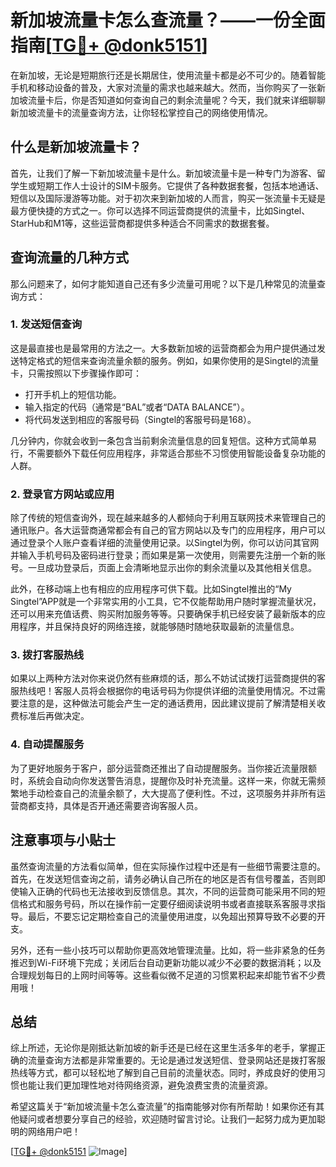 # 新加坡流量卡怎么查流量？——一份全面指南[[TG💪+ @donk5151](https://t.me/s/donk5151)]

在新加坡，无论是短期旅行还是长期居住，使用流量卡都是必不可少的。随着智能手机和移动设备的普及，大家对流量的需求也越来越大。然而，当你购买了一张新加坡流量卡后，你是否知道如何查询自己的剩余流量呢？今天，我们就来详细聊聊新加坡流量卡的流量查询方法，让你轻松掌控自己的网络使用情况。

## 什么是新加坡流量卡？

首先，让我们了解一下新加坡流量卡是什么。新加坡流量卡是一种专门为游客、留学生或短期工作人士设计的SIM卡服务。它提供了各种数据套餐，包括本地通话、短信以及国际漫游等功能。对于初次来到新加坡的人而言，购买一张流量卡无疑是最方便快捷的方式之一。你可以选择不同运营商提供的流量卡，比如Singtel、StarHub和M1等，这些运营商都提供多种适合不同需求的数据套餐。

## 查询流量的几种方式

那么问题来了，如何才能知道自己还有多少流量可用呢？以下是几种常见的流量查询方式：

### 1. 发送短信查询

这是最直接也是最常用的方法之一。大多数新加坡的运营商都会为用户提供通过发送特定格式的短信来查询流量余额的服务。例如，如果你使用的是Singtel的流量卡，只需按照以下步骤操作即可：

- 打开手机上的短信功能。
- 输入指定的代码（通常是“BAL”或者“DATA BALANCE”）。
- 将代码发送到相应的客服号码（Singtel的客服号码是168）。

几分钟内，你就会收到一条包含当前剩余流量信息的回复短信。这种方式简单易行，不需要额外下载任何应用程序，非常适合那些不习惯使用智能设备复杂功能的人群。

### 2. 登录官方网站或应用

除了传统的短信查询外，现在越来越多的人都倾向于利用互联网技术来管理自己的通讯账户。各大运营商通常都会有自己的官方网站以及专门的应用程序，用户可以通过登录个人账户查看详细的流量使用记录。以Singtel为例，你可以访问其官网并输入手机号码及密码进行登录；而如果是第一次使用，则需要先注册一个新的账号。一旦成功登录后，页面上会清晰地显示出你的剩余流量以及其他相关信息。

此外，在移动端上也有相应的应用程序可供下载。比如Singtel推出的“My Singtel”APP就是一个非常实用的小工具，它不仅能帮助用户随时掌握流量状况，还可以用来充值话费、购买附加服务等等。只要确保手机已经安装了最新版本的应用程序，并且保持良好的网络连接，就能够随时随地获取最新的流量信息。

### 3. 拨打客服热线

如果以上两种方法对你来说仍然有些麻烦的话，那么不妨试试拨打运营商提供的客服热线吧！客服人员将会根据你的电话号码为你提供详细的流量使用情况。不过需要注意的是，这种做法可能会产生一定的通话费用，因此建议提前了解清楚相关收费标准后再做决定。

### 4. 自动提醒服务

为了更好地服务于客户，部分运营商还推出了自动提醒服务。当你接近流量限额时，系统会自动向你发送警告消息，提醒你及时补充流量。这样一来，你就无需频繁地手动检查自己的流量余额了，大大提高了便利性。不过，这项服务并非所有运营商都支持，具体是否开通还需要咨询客服人员。

## 注意事项与小贴士

虽然查询流量的方法看似简单，但在实际操作过程中还是有一些细节需要注意的。首先，在发送短信查询之前，请务必确认自己所在的地区是否有信号覆盖，否则即使输入正确的代码也无法接收到反馈信息。其次，不同的运营商可能采用不同的短信格式和服务号码，所以在操作前一定要仔细阅读说明书或者直接联系客服寻求指导。最后，不要忘记定期检查自己的流量使用进度，以免超出预算导致不必要的开支。

另外，还有一些小技巧可以帮助你更高效地管理流量。比如，将一些非紧急的任务推迟到Wi-Fi环境下完成；关闭后台自动更新功能以减少不必要的数据消耗；以及合理规划每日的上网时间等等。这些看似微不足道的习惯累积起来却能节省不少费用哦！

## 总结

综上所述，无论你是刚抵达新加坡的新手还是已经在这里生活多年的老手，掌握正确的流量查询方法都是非常重要的。无论是通过发送短信、登录网站还是拨打客服热线等方式，都可以轻松地了解到自己目前的流量状态。同时，养成良好的使用习惯也能让我们更加理性地对待网络资源，避免浪费宝贵的流量资源。

希望这篇关于“新加坡流量卡怎么查流量”的指南能够对你有所帮助！如果你还有其他疑问或者想要分享自己的经验，欢迎随时留言讨论。让我们一起努力成为更加聪明的网络用户吧！

[[TG💪+ @donk5151](https://t.me/s/donk5151) ![Image](https://i.postimg.cc/rwNCRYN7/Snipaste-2025-04-30-17-27-05.png)]